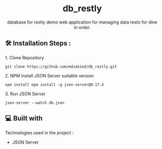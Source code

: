 <h1 align="center" id="title">db_restly</h1>

<p align="center" id="description">database for restly demo web application for managing data resto for dine in order.</p>

<h2>🛠️ Installation Steps :</h2>

<p>1. Clone Repository</p>

```
git clone https://github.com/mdzakied/db_restly.git
```

<p>2. NPM Install JSON Server suitable version</p>

```
npm install npm install -g json-server@0.17.4
```

<p>3. Run JSON Server</p>

```
json-server --watch db.json
```
  
<h2>💻 Built with</h2>

Technologies used in the project :

*  JSON Server
